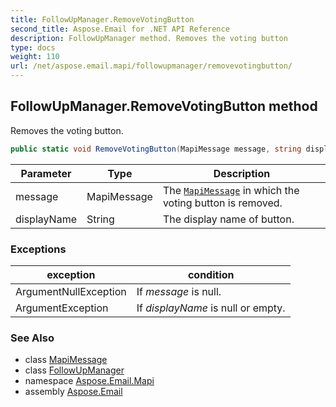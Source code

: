```yaml
---
title: FollowUpManager.RemoveVotingButton
second_title: Aspose.Email for .NET API Reference
description: FollowUpManager method. Removes the voting button
type: docs
weight: 110
url: /net/aspose.email.mapi/followupmanager/removevotingbutton/
---
```

## FollowUpManager.RemoveVotingButton method

Removes the voting button.

```csharp
public static void RemoveVotingButton(MapiMessage message, string displayName)
```

| Parameter | Type | Description |
| --- | --- | --- |
| message | MapiMessage | The [`MapiMessage`](../../mapimessage/) in which the voting button is removed. |
| displayName | String | The display name of button. |

### Exceptions

| exception | condition |
| --- | --- |
| ArgumentNullException | If *message* is null. |
| ArgumentException | If *displayName* is null or empty. |

### See Also

* class [MapiMessage](../../mapimessage/)
* class [FollowUpManager](../)
* namespace [Aspose.Email.Mapi](../../followupmanager/)
* assembly [Aspose.Email](../../../)


